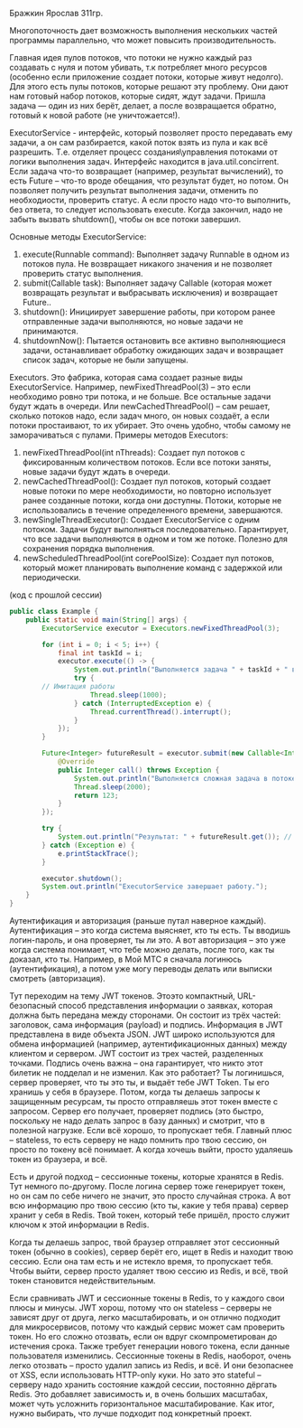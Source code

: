 Бражкин Ярослав 311гр.

Многопоточность дает возможность выполнения нескольких частей программы параллельно, что может повысить производительность. 

Главная идея пулов потоков, что потоки не нужно каждый раз создавать с нуля и потом убивать, т.к потребляет много ресурсов (особенно если приложение создает потоки, которые живут недолго). Для этого есть пулы потоков, которые решают эту проблему. Они дают нам готовый набор потоков, которые сидят, ждут задачи. Пришла задача — один из них берёт, делает, а после возвращается обратно, готовый к новой работе (не уничтожается!).

ExecutorService - интерфейс, который позволяет просто передавать ему задачи, а он сам разбирается, какой поток взять из пула и как всё разрешить. Т.е. отделяет процесс создания\управления потоками от логики выполнения задач. Интерфейс находится в java.util.concirrent. 
Если задача что-то возвращает (например, результат вычислений), то есть Future<T> – что-то вроде обещания, что результат будет, но потом. Он позволяет получить результат выполнения задачи, отменить по необходиости, проверить статус. А если просто надо что-то выполнить, без ответа, то следует использовать execute. Когда закончил, надо не забыть вызвать shutdown(), чтобы он все потоки завершил.

Основные методы ExecutorService:
1. execute(Runnable command): Выполняет задачу Runnable в одном из потоков пула. Не возвращает никакого значения и не позволяет проверить статус выполнения.
2. submit(Callable<T> task): Выполняет задачу Callable (которая может возвращать результат и выбрасывать исключения) и возвращает Future<T>..
3. shutdown(): Инициирует завершение работы, при котором ранее отправленные задачи выполняются, но новые задачи не принимаются.
4. shutdownNow(): Пытается остановить все активно выполняющиеся задачи, останавливает обработку ожидающих задач и возвращает список задач, которые не были запущены.

Executors. Это фабрика, которая сама создает разные виды ExecutorService. Например, newFixedThreadPool(3) – это если необходимо ровно три потока, и не больше. Все остальные задачи будут ждать в очереди. Или newCachedThreadPool() – сам решает, сколько потоков надо, если задач много, он новых создаёт, а если потоки простаивают, то их убирает. Это очень удобно, чтобы самому не заморачиваться с пулами.
Примеры методов Executors:
1. newFixedThreadPool(int nThreads): Создает пул потоков с фиксированным количеством потоков. Если все потоки заняты, новые задачи будут ждать в очереди.
2. newCachedThreadPool(): Создает пул потоков, который создает новые потоки по мере необходимости, но повторно использует ранее созданные потоки, когда они доступны. Потоки, которые не использовались в течение определенного времени, завершаются.
3. newSingleThreadExecutor(): Создает ExecutorService с одним потоком. Задачи будут выполняться последовательно. Гарантирует, что все задачи выполняются в одном и том же потоке. Полезно для сохранения порядка выполнения.
4. newScheduledThreadPool(int corePoolSize): Создает пул потоков, который может планировать выполнение команд с задержкой или периодически.

(код с прошлой сессии)

```java
public class Example {
    public static void main(String[] args) {
        ExecutorService executor = Executors.newFixedThreadPool(3);

        for (int i = 0; i < 5; i++) {
            final int taskId = i;
            executor.execute(() -> {
                System.out.println("Выполняется задача " + taskId + " в потоке: " + Thread.currentThread().getName());
                try {
        // Имитация работы
                    Thread.sleep(1000);
                } catch (InterruptedException e) {
                    Thread.currentThread().interrupt();
                }
            });
        }

        Future<Integer> futureResult = executor.submit(new Callable<Integer>() {
            @Override
            public Integer call() throws Exception {
                System.out.println("Выполняется сложная задача в потоке: " + Thread.currentThread().getName());
                Thread.sleep(2000);
                return 123;
            }
        });

        try {
            System.out.println("Результат: " + futureResult.get()); // Блокирует до получения результата
        } catch (Exception e) {
            e.printStackTrace();
        }

        executor.shutdown();
        System.out.println("ExecutorService завершает работу.");
    }
}
```

Аутентификация и авторизация (раньше путал наверное каждый). Аутентификация – это когда система выясняет, кто ты есть. Ты вводишь логин-пароль, и она проверяет, ты ли это. А вот авторизация – это уже когда система понимает, что тебе можно делать, после того, как ты доказал, кто ты. Например, в Мой МТС я сначала логинюсь (аутентификация), а потом уже могу переводы делать или выписки смотреть (авторизация).

Тут переходим на тему JWT токенов. Этоэто компактный, URL-безопасный способ представления информации о заявках, которая должна быть передана между сторонами. Он состоит из трёх частей: заголовок, сама информация (payload) и подпись. Информация в JWT представлена в виде объекта JSON. JWT широко используются для обмена информацией (например, аутентификационных данных) между клиентом и сервером. JWT состоит из трех частей, разделенных точками. Подпись очень важна – она гарантирует, что никто этот билетик не подделал и не изменил.
Как это работает? Ты логинишься, сервер проверяет, что ты это ты, и выдаёт тебе JWT Token. Ты его хранишь у себя в браузере. Потом, когда ты делаешь запросы к защищенным ресурсам, ты просто отправляешь этот токен вместе с запросом. Сервер его получает, проверяет подпись (это быстро, поскольку не надо делать запрос в базу данных) и смотрит, что в полезной нагрузке. Если всё хорошо, то пропускает тебя. Главный плюс – stateless, то есть серверу не надо помнить про твою сессию, он просто по токену всё понимает. А когда хочешь выйти, просто удаляешь токен из браузера, и всё.

Есть и другой подход – сессионные токены, которые хранятся в Redis. Тут немного по-другому. После логина сервер тоже генерирует токен, но он сам по себе ничего не значит, это просто случайная строка. А вот всю информацию про твою сессию (кто ты, какие у тебя права) сервер хранит у себя в Redis. Твой токен, который тебе пришёл, просто служит ключом к этой информации в Redis.

Когда ты делаешь запрос, твой браузер отправляет этот сессионный токен (обычно в cookies), сервер берёт его, ищет в Redis и находит твою сессию. Если она там есть и не истекло время, то пропускает тебя. Чтобы выйти, сервер просто удаляет твою сессию из Redis, и всё, твой токен становится недействительным.

Если сравнивать JWT и сессионные токены в Redis, то у каждого свои плюсы и минусы. JWT хорош, потому что он stateless – серверы не зависят друг от друга, легко масштабировать, и он отлично подходит для микросервисов, потому что каждый сервис может сам проверить токен. Но его сложно отозвать, если он вдруг скомпрометирован до истечения срока. Также требует генерации нового токена, если данные пользователя изменились.
Сессионные токены в Redis, наоборот, очень легко отозвать – просто удалил запись из Redis, и всё. И они безопаснее от XSS, если использовать HTTP-only куки. Но зато это stateful – серверу надо хранить состояние каждой сессии, постоянно дёргать Redis. Это добавляет зависимость и, в очень больших масштабах, может чуть усложнить горизонтальное масштабирование. Как итог, нужно выбирать, что лучше подходит под конкретный проект.

